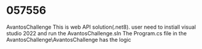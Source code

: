 # 057556
AvantosChallenge
This is web API solution(.net8). user need to instiall visual studio 2022 and run the AvantosChallenge.sln
The Program.cs file in the AvantosChallenge\AvantosChallenge has the logic
